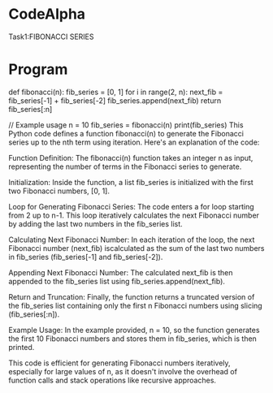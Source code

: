 # CodeAlpha
Task1:FIBONACCI SERIES
# Program
def fibonacci(n):
    fib_series = [0, 1]
    for i in range(2, n):
        next_fib = fib_series[-1] + fib_series[-2]
        fib_series.append(next_fib)
    return fib_series[:n]

// Example usage
n = 10
fib_series = fibonacci(n)
print(fib_series)
This Python code defines a function fibonacci(n) to generate the Fibonacci series up to the nth term using iteration. Here's an explanation of the code:

Function Definition: The fibonacci(n) function takes an integer n as input, representing the number of terms in the Fibonacci series to generate.

Initialization: Inside the function, a list fib_series is initialized with the first two Fibonacci numbers, [0, 1].

Loop for Generating Fibonacci Series: The code enters a for loop starting from 2 up to n-1. This loop iteratively calculates the next Fibonacci number by adding the last two numbers in the fib_series list.

Calculating Next Fibonacci Number: In each iteration of the loop, the next Fibonacci number (next_fib) iscalculated as the sum of the last two numbers in fib_series (fib_series[-1] and fib_series[-2]).

Appending Next Fibonacci Number: The calculated next_fib is then appended to the fib_series list using fib_series.append(next_fib).

Return and Truncation: Finally, the function returns a truncated version of the fib_series list containing only the first n Fibonacci numbers using slicing (fib_series[:n]).

Example Usage: In the example provided, n = 10, so the function generates the first 10 Fibonacci numbers and stores them in fib_series, which is then printed.

This code is efficient for generating Fibonacci numbers iteratively, especially for large values of n, as it doesn't involve the overhead of function calls and stack operations like recursive approaches.
